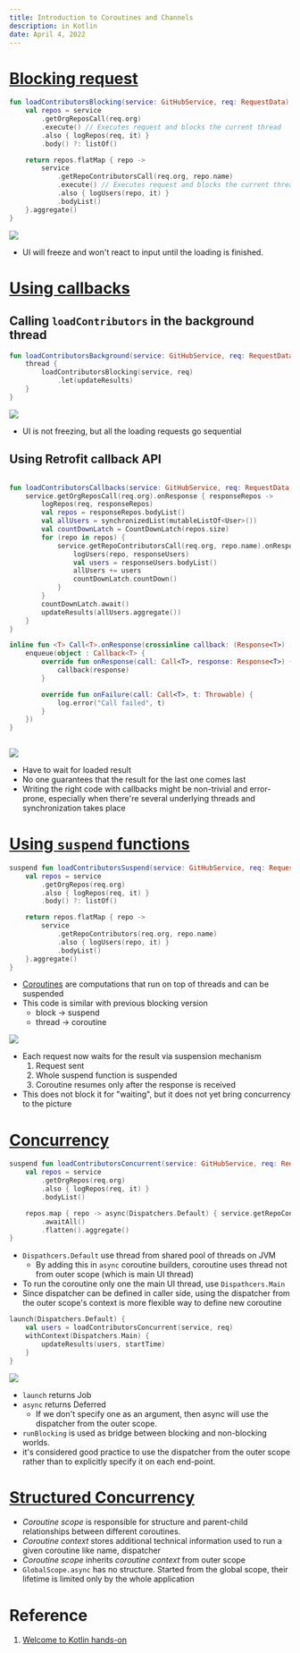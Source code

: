 ```yaml
---
title: Introduction to Coroutines and Channels
description: in Kotlin
date: April 4, 2022
---
```



# [Blocking request](https://play.kotlinlang.org/hands-on/Introduction%20to%20Coroutines%20and%20Channels/02_BlockingRequest)
``` kotlin
fun loadContributorsBlocking(service: GitHubService, req: RequestData) : List<User> {
    val repos = service
        .getOrgReposCall(req.org)
        .execute() // Executes request and blocks the current thread
        .also { logRepos(req, it) }
        .body() ?: listOf()

    return repos.flatMap { repo ->
        service
            .getRepoContributorsCall(req.org, repo.name)
            .execute() // Executes request and blocks the current thread
            .also { logUsers(repo, it) }
            .bodyList()
    }.aggregate()
} 
```

![](https://i.imgur.com/dA76Ewg.png)
- UI will freeze and won't react to input until the loading is finished. 

# [Using callbacks](https://play.kotlinlang.org/hands-on/Introduction%20to%20Coroutines%20and%20Channels/03_UsingCallbacks)
## Calling `loadContributors` in the background thread
``` kotlin
fun loadContributorsBackground(service: GitHubService, req: RequestData, updateResults: (List<User>) -> Unit) {
    thread {
        loadContributorsBlocking(service, req)
            .let(updateResults)
    }
} 
```

![](https://i.imgur.com/QsDT1UA.png)
- UI is not freezing, but all the loading requests go sequential

## Using Retrofit callback API
``` kotlin

fun loadContributorsCallbacks(service: GitHubService, req: RequestData, updateResults: (List<User>) -> Unit) {
    service.getOrgReposCall(req.org).onResponse { responseRepos ->
        logRepos(req, responseRepos)
        val repos = responseRepos.bodyList()
        val allUsers = synchronizedList(mutableListOf<User>())
        val countDownLatch = CountDownLatch(repos.size)
        for (repo in repos) {
            service.getRepoContributorsCall(req.org, repo.name).onResponse { responseUsers ->
                logUsers(repo, responseUsers)
                val users = responseUsers.bodyList()
                allUsers += users
                countDownLatch.countDown()
            }
        }
        countDownLatch.await()
        updateResults(allUsers.aggregate())
    }
}

inline fun <T> Call<T>.onResponse(crossinline callback: (Response<T>) -> Unit) {
    enqueue(object : Callback<T> {
        override fun onResponse(call: Call<T>, response: Response<T>) {
            callback(response)
        }

        override fun onFailure(call: Call<T>, t: Throwable) {
            log.error("Call failed", t)
        }
    })
}
 
```

![](https://i.imgur.com/YJbBaVC.png)
- Have to wait for loaded result
- No one guarantees that the result for the last one comes last
- Writing the right code with callbacks might be non-trivial and error-prone, especially when there're several underlying threads and synchronization takes place

# [Using `suspend` functions](https://play.kotlinlang.org/hands-on/Introduction%20to%20Coroutines%20and%20Channels/04_Suspend)
``` kotlin
suspend fun loadContributorsSuspend(service: GitHubService, req: RequestData): List<User> {
    val repos = service
        .getOrgRepos(req.org)
        .also { logRepos(req, it) }
        .body() ?: listOf()

    return repos.flatMap { repo ->
        service
            .getRepoContributors(req.org, repo.name)
            .also { logUsers(repo, it) }
            .bodyList()
    }.aggregate()
} 
```
- [Coroutines](Coroutine%20Basics.md) are computations that run on top of threads and can be suspended
- This code is similar with previous blocking version
	- block -> suspend
	- thread -> coroutine

![](https://i.imgur.com/yewpie1.png)
- Each request now waits for the result via suspension mechanism 
	1. Request sent 
	2. Whole suspend function is suspended
	3. Coroutine resumes only after the response is received
- This does not block it for "waiting", but it does not yet bring concurrency to the picture 

# [Concurrency](https://play.kotlinlang.org/hands-on/Introduction%20to%20Coroutines%20and%20Channels/05_Concurrency)
``` kotlin
suspend fun loadContributorsConcurrent(service: GitHubService, req: RequestData): List<User> = coroutineScope {
    val repos = service
        .getOrgRepos(req.org)
        .also { logRepos(req, it) }
        .bodyList()

    repos.map { repo -> async(Dispatchers.Default) { service.getRepoContributors(req.org, repo.name).also { logUsers(repo, it) }.bodyList() } }
        .awaitAll()
        .flatten().aggregate()
}
```
- `Dispathcers.Default` use thread from shared pool of threads on JVM
	- By adding this in `async` coroutine builders, coroutine uses thread not from outer scope (which is main UI thread)
- To run the coroutine only one the main UI thread, use `Dispathcers.Main`
- Since dispatcher can be defined in caller side, using the dispatcher from the outer scope's context is more flexible way to define new coroutine

``` kotlin
launch(Dispatchers.Default) {
    val users = loadContributorsConcurrent(service, req)
    withContext(Dispatchers.Main) {
        updateResults(users, startTime)
    }
}
```

![](https://i.imgur.com/9sJ5XyQ.png)
- `launch` returns Job
- `async` returns Deferred
	- If we don't specify one as an argument, then async will use the dispatcher from the outer scope.
- `runBlocking` is used as bridge between blocking and non-blocking worlds.
- it's considered good practice to use the dispatcher from the outer scope rather than to explicitly specify it on each end-point.

# [Structured Concurrency](https://play.kotlinlang.org/hands-on/Introduction%20to%20Coroutines%20and%20Channels/06_StructuredConcurrency)
- *Coroutine scope* is responsible for structure and parent-child relationships between different coroutines.
- *Coroutine context* stores additional technical information used to run a given coroutine like name, dispatcher
- *Coroutine scope* inherits *coroutine context* from outer scope
- `GlobalScope.async` has no structure. Started from the global scope, their lifetime is limited only by the whole application

# Reference
1. [Welcome to Kotlin hands-on](https://play.kotlinlang.org/hands-on/Introduction%20to%20Coroutines%20and%20Channels/01_Introduction)
